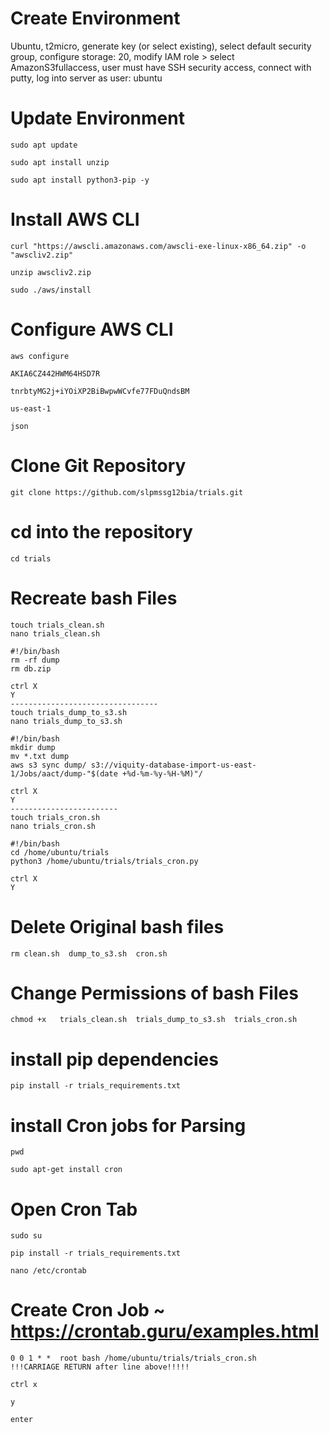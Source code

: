 # Create Environment 
Ubuntu, t2micro, generate key (or select existing), select default security group, configure storage: 20, 
modify IAM role > select AmazonS3fullaccess, user must have SSH security access, connect with putty, log into server as user: ubuntu

# Update Environment 

```
sudo apt update 

sudo apt install unzip

sudo apt install python3-pip -y
```
# Install AWS CLI 
```
curl "https://awscli.amazonaws.com/awscli-exe-linux-x86_64.zip" -o "awscliv2.zip"

unzip awscliv2.zip

sudo ./aws/install
```

# Configure AWS CLI
```
aws configure

AKIA6CZ442HWM64HSD7R

tnrbtyMG2j+iYOiXP2BiBwpwWCvfe77FDuQndsBM

us-east-1

json
```

# Clone Git Repository
```
git clone https://github.com/slpmssg12bia/trials.git
```
# cd into the repository
```
cd trials
```
# Recreate bash Files
```
touch trials_clean.sh
nano trials_clean.sh

#!/bin/bash
rm -rf dump
rm db.zip

ctrl X
Y
---------------------------------
touch trials_dump_to_s3.sh
nano trials_dump_to_s3.sh

#!/bin/bash
mkdir dump
mv *.txt dump
aws s3 sync dump/ s3://viquity-database-import-us-east-1/Jobs/aact/dump-"$(date +%d-%m-%y-%H-%M)"/

ctrl X
Y
------------------------
touch trials_cron.sh
nano trials_cron.sh

#!/bin/bash
cd /home/ubuntu/trials
python3 /home/ubuntu/trials/trials_cron.py

ctrl X
Y
```
# Delete Original bash files
```
rm clean.sh  dump_to_s3.sh  cron.sh
```

# Change Permissions of bash Files
```
chmod +x   trials_clean.sh  trials_dump_to_s3.sh  trials_cron.sh
```

# install pip dependencies
```
pip install -r trials_requirements.txt 
```
# install Cron jobs for Parsing
```
pwd

sudo apt-get install cron
```
# Open Cron Tab
```
sudo su

pip install -r trials_requirements.txt 

nano /etc/crontab
```
# Create Cron Job ~ https://crontab.guru/examples.html
```
0 0 1 * *  root bash /home/ubuntu/trials/trials_cron.sh
!!!CARRIAGE RETURN after line above!!!!!

ctrl x

y

enter
```
